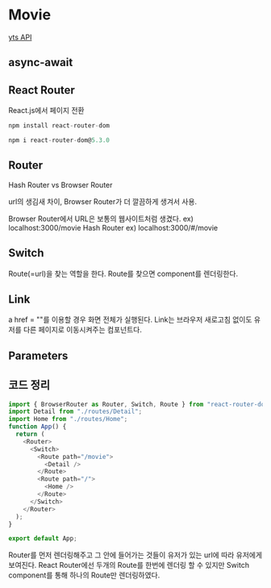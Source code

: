 # Movie

[yts API](https://yts.mx/api/v2/list_movies.json?minimum_rating=8.8&sort_by=year)

## async-await

## React Router

React.js에서 페이지 전환

```js
npm install react-router-dom
```

```js
npm i react-router-dom@5.3.0
```
## Router

Hash Router vs Browser Router


url의 생김새 차이, Browser Router가 더 깔끔하게 생겨서 사용.


Browser Router에서 URL은 보통의 웹사이트처럼 생겼다. ex) localhost:3000/movie
Hash Router ex) localhost:3000/#/movie


## Switch

Route(=url)을 찾는 역할을 한다. Route를 찾으면 component를 렌더링한다.

## Link

a href = ""를 이용할 경우 화면 전체가 실행된다. 
Link는 브라우저 새로고침 없이도 유저를 다른 페이지로 이동시켜주는 컴포넌트다.


## Parameters





## 코드 정리

```js
import { BrowserRouter as Router, Switch, Route } from "react-router-dom";
import Detail from "./routes/Detail";
import Home from "./routes/Home";
function App() {
  return (
    <Router>
      <Switch>
        <Route path="/movie">
          <Detail />
        </Route>
        <Route path="/">
          <Home />
        </Route>
      </Switch>
    </Router>
  );
}

export default App;
```
Router를 먼저 렌더링해주고 그 안에 들어가는 것들이 유저가 있는 url에 따라 유저에게 보여진다. React Router에선 두개의 Route를 한번에 렌더링 할 수 있지만 Switch component를 통해 하나의 Route만 렌더링하였다. 